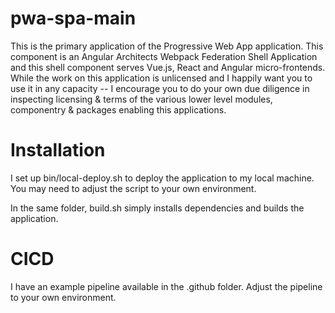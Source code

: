 # pwa-spa-main
This is the primary application of the Progressive Web App application. This component is an Angular Architects Webpack Federation Shell Application and this shell component serves Vue.js, React and Angular micro-frontends. While the work on this application is unlicensed and I happily want you to use it in any capacity -- I encourage you to do your own due diligence in inspecting licensing & terms of the various lower level modules, componentry & packages enabling this applications.

# Installation
I set up bin/local-deploy.sh to deploy the application to my local machine. You may need to adjust the script to your own environment.

In the same folder, build.sh simply installs dependencies and builds the application.

# CICD
I have an example pipeline available in the .github folder. Adjust the pipeline to your own environment.

